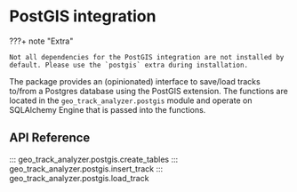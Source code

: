 # PostGIS integration

???+ note "Extra"

    Not all dependencies for the PostGIS integration are not installed by default. Please use the `postgis` extra during installation.

The package provides an (opinionated) interface to save/load tracks to/from a Postgres database using the PostGIS extension. The functions are located in the `geo_track_analyzer.postgis` module and operate on SQLAlchemy Engine that is passed into the functions.

## API Reference

::: geo_track_analyzer.postgis.create_tables
::: geo_track_analyzer.postgis.insert_track
::: geo_track_analyzer.postgis.load_track


